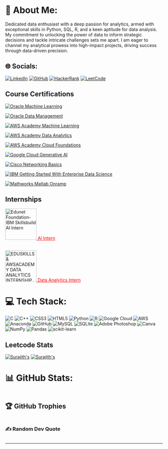 <head>
  <link rel="stylesheet" href="style.css" />
</head>
<h1 id="-about-me-">💫 About Me:</h1>
<p>Dedicated data enthusiast with a deep passion for analytics, armed with exceptional skills in Python, SQL, R, and a keen aptitude for data analysis. My commitment to unlocking the power of data to inform strategic decisions and tackle intricate challenges sets me apart. I am eager to channel my analytical prowess into high-impact projects, driving success through data-driven precision.</p>
<h2 id="-socials-">🌐 Socials:</h2>
<p><a href="https://linkedin.com/in/surajith-pranav"><img src="https://img.shields.io/badge/LinkedIn-%230077B5.svg?logo=linkedin&amp;logoColor=white" alt="LinkedIn"></a>
<a href="https://github.com/SrSurajithPranav"><img src="https://img.shields.io/badge/GitHub-%23121011.svg?logo=github&amp;logoColor=white" alt="GitHub"></a>
<a href="https://www.hackerrank.com/ss8913"><img src="https://img.shields.io/badge/HackerRank-%232EC866.svg?logo=hackerrank&amp;logoColor=white" alt="HackerRank"></a>
<a href="https://leetcode.com/ss8913/"><img src="https://img.shields.io/badge/LeetCode-%23FFA116.svg?logo=leetcode&amp;logoColor=white" alt="LeetCode"></a></p>
<h2 id="course-certifications">Course Certifications</h2>
<p><a href="https://catalog-education.oracle.com/pls/certview/sharebadge?id=7AAC4B0B9230C467980FC3B6D427CB36B0564F1A4FA3AF7D301FEAF20B32CCBA"><img src="https://img.shields.io/badge/Oracle%20Machine%20Learning-%23121011.svg?logo=oracle&amp;logoColor=red" alt="Oracle Machine Learning"></a></p>
<p><a href="https://catalog-education.oracle.com/pls/certview/sharebadge?id=DA6890C6BCD4D8D7230E4562DDD9FC082663A996028B53AB90C0C7515CACC72F"><img src="https://img.shields.io/badge/Oracle%20Data%20Management-%23121011.svg?logo=oracle&amp;logoColor=red" alt="Oracle Data Management"></a></p>
<p><a href="https://www.credly.com/go/3LrVbjsP"><img src="https://img.shields.io/badge/AWS%20Academy%20Machine%20Learning-%23232F3E.svg?logo=amazon-aws&amp;logoColor=orange" alt="AWS Academy Machine Learning"></a></p>
<p><a href="https://www.credly.com/go/RfbNYEgc"><img src="https://img.shields.io/badge/AWS%20Academy%20Data%20Analytics-%23232F3E.svg?logo=amazon-aws&amp;logoColor=orange" alt="AWS Academy Data Analytics"></a></p>
<p><a href="https://www.credly.com/badges/2f04e6a3-7298-4814-b754-1f94eb1c8027"><img src="https://img.shields.io/badge/AWS%20Academy%20Cloud%20Foundations-%23232F3E.svg?logo=amazon-aws&amp;logoColor=orange" alt="AWS Academy Cloud Foundations"></a></p>
<p><a href="https://www.cloudskillsboost.google/public_profiles/1fbab635-a73e-41d3-a42a-a2736598bbc6/badges/5237458"><img src="https://img.shields.io/badge/Google%20Cloud%20Generative%20AI-%234285F4.svg?logo=google-cloud&amp;logoColor=white" alt="Google Cloud Generative AI"></a></p>
<p><a href="https://www.credly.com/badges/3eb3dee2-8ceb-4f8e-9aed-8daf3bf43f59/linked_in_profile"><img src="https://img.shields.io/badge/Cisco%20Networking%20Basics-%23202229.svg?logo=cisco&amp;logoColor=red" alt="Cisco Networking Basics"></a></p>
<p><a href="https://www.credly.com/badges/b282afcd-9726-49db-bbb8-0a7bcdd6bdcd/linked_in_profile"><img src="https://img.shields.io/badge/IBM%20Getting%20Started%20With%20Enterprise%20Data%20Science-%230054FF.svg?logo=ibm&amp;logoColor=white" alt="IBM Getting Started With Enterprise Data Science"></a></p>
<p><a href="https://matlabacademy.mathworks.com/progress/share/certificate.html?id=54cfdf75-276a-4113-a85c-d74081ca5ecc&amp;"><img src="https://img.shields.io/badge/Mathworks%20Matlab%20Onramp-%23F37626.svg?logo=mathworks&amp;logoColor=white" alt="Mathworks Matlab Onramp"></a></p>
<h2 id="internships">Internships</h2>
<p><a href="https://www.linkedin.com/posts/surajith-pranav-234a2b221_edunet-ibm-skillsbuild-ai-internship-activity-7117755621604560896-CvyF?utm_source=share&utm_medium=member_desktop">
  <img src="https://edunetfoundation.org/wp-content/uploads/2022/06/edunet-logo-white.png" alt="Edunet Foundation-IBM Skillsbuild AI Intern" width="100">
</a>
<a href="https://www.linkedin.com/posts/surajith-pranav-234a2b221_edunet-ibm-skillsbuild-ai-internship-activity-7117755621604560896-CvyF?utm_source=share&utm_medium=member_desktop" style="color: red;">AI Intern</a></p>
<p><br/>
<a href="https://aictecert.eduskillsfoundation.org/pages/home/verify.php?cert=4a03a8304212502d858eabfdf4d05914" target="_blank">
  <img src="https://eduskillsfoundation.org/wp-content/uploads/2022/09/LOGO_EduSkills.png" alt="EDUSKILLS & AWSACADEMY DATA ANALYTICS INTERNSHIP" width="100" style="filter:">
</a>
<a href="https://aictecert.eduskillsfoundation.org/pages/home/verify.php?cert=4a03a8304212502d858eabfdf4d05914" style="color: red;">Data Analytics Intern</a></p>
<h1 id="-tech-stack-">💻 Tech Stack:</h1>
<p><img src="https://img.shields.io/badge/c-%2300599C.svg?style=for-the-badge&amp;logo=c&amp;logoColor=white" alt="C"> <img src="https://img.shields.io/badge/c++-%2300599C.svg?style=for-the-badge&amp;logo=c%2B%2B&amp;logoColor=white" alt="C++"> <img src="https://img.shields.io/badge/css3-%231572B6.svg?style=for-the-badge&amp;logo=css3&amp;logoColor=white" alt="CSS3"> <img src="https://img.shields.io/badge/html5-%23E34F26.svg?style=for-the-badge&amp;logo=html5&amp;logoColor=white" alt="HTML5"> <img src="https://img.shields.io/badge/python-3670A0?style=for-the-badge&amp;logo=python&amp;logoColor=ffdd54" alt="Python"> <img src="https://img.shields.io/badge/r-%23276DC3.svg?style=for-the-badge&amp;logo=r&amp;logoColor=white" alt="R"> <img src="https://img.shields.io/badge/Google%20Cloud-%234285F4.svg?style=for-the-badge&amp;logo=google-cloud&amp;logoColor=white" alt="Google Cloud"> <img src="https://img.shields.io/badge/AWS-%23FF9900.svg?style=for-the-badge&amp;logo=amazon-aws&amp;logoColor=white" alt="AWS"> <img src="https://img.shields.io/badge/Anaconda-%2344A833.svg?style=for-the-badge&amp;logo=anaconda&amp;logoColor=white" alt="Anaconda"> <img src="https://img.shields.io/badge/GitHub-%23121011.svg?style=for-the-badge&amp;logo=github&amp;logoColor=white" alt="GitHub"> <img src="https://img.shields.io/badge/mysql-%2300f.svg?style=for-the-badge&amp;logo=mysql&amp;logoColor=white" alt="MySQL"> <img src="https://img.shields.io/badge/sqlite-%2307405e.svg?style=for-the-badge&amp;logo=sqlite&amp;logoColor=white" alt="SQLite"> <img src="https://img.shields.io/badge/adobephotoshop-%2331A8FF.svg?style=for-the-badge&amp;logo=adobephotoshop&amp;logoColor=white" alt="Adobe Photoshop"> <img src="https://img.shields.io/badge/Canva-%2300C4CC.svg?style=for-the-badge&amp;logo=Canva&amp;logoColor=white" alt="Canva"> <img src="https://img.shields.io/badge/numpy-%23013243.svg?style=for-the-badge&amp;logo=numpy&amp;logoColor=white" alt="NumPy"> <img src="https://img.shields.io/badge/pandas-%23150458.svg?style=for-the-badge&amp;logo=pandas&amp;logoColor=white" alt="Pandas"> <img src="https://img.shields.io/badge/scikit--learn-%23F7931E.svg?style=for-the-badge&amp;logo=scikit-learn&amp;logoColor=white" alt="scikit-learn"></p>
<h2 id="leetcode-stats">Leetcode Stats</h2>
<p><a href="https://github.com/SrSurajithPranav/leetcode-stats"><img src="https://leetcode-stats.vercel.app/api?username=ss8913&amp;theme=Dark" alt="Surajith&#39;s"></a>
<a href="https://github.com/SrSurajithPranav/leetcode-stats"><img src="https://leetcode-stats-six.vercel.app/?username=ss8913&amp;theme=dark" alt="Surajith&#39;s"></a></p>
<h1 id="-github-stats-">📊 GitHub Stats:</h1>
<p><img src="https://github-readme-stats.vercel.app/api?username=SrSurajithPranav&amp;theme=dark&amp;hide_border=false&amp;include_all_commits=true&amp;count_private=false" alt=""><br/>
<img src="https://github-readme-streak-stats.herokuapp.com/?user=SrSurajithPranav&amp;theme=dark&amp;hide_border=false" alt=""><br/>
<img src="https://github-readme-stats.vercel.app/api/top-langs/?username=SrSurajithPranav&amp;theme=dark&amp;hide_border=false&amp;include_all_commits=true&amp;count_private=false&amp;layout=compact" alt=""></p>
<h2 id="-github-trophies">🏆 GitHub Trophies</h2>
<p><img src="https://github-profile-trophy.vercel.app/?username=SrSurajithPranav&amp;theme=radical&amp;no-frame=false&amp;no-bg=true&amp;margin-w=4" alt=""></p>
<h3 id="-random-dev-quote">✍️ Random Dev Quote</h3>
<p><img src="https://quotes-github-readme.vercel.app/api?type=horizontal&amp;theme=radical" alt=""></p>
<hr>
<p><a href="https://visitcount.itsvg.in"><img src="https://visitcount.itsvg.in/api?id=SrSurajithPranav&amp;icon=0&amp;color=0" alt=""></a></p>
